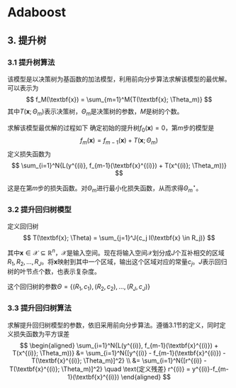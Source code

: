 # Adaboost

## 3. 提升树

### 3.1 提升树算法
该模型是以决策树为基函数的加法模型，利用前向分步算法求解该模型的最优解。可以表示为
$$
f_M(\textbf{x}) = \sum_{m=1}^M{T(\textbf{x}; \Theta_m)}
$$
其中$T(\textbf{x}; \Theta_m)$表示决策树，$\Theta_m$是决策树的参数，$M$是树的个数。

求解该模型最优解的过程如下
确定初始的提升树$f_0(\textbf{x}) = 0$，第$m$步的模型是
$$
f_m(\textbf{x}) = f_{m-1}(\textbf{x}) + T(\textbf{x}; \Theta_m)
$$
定义损失函数为
$$
\sum_{i=1}^N{L(y^{(i)}, f_{m-1}(\textbf{x}^{(i)}) + T(x^{(i)}; \Theta_m))}
$$

这是在第$m$步的损失函数。对$\Theta_m$进行最小化损失函数，从而求得$\Theta_m^{\star}$。

### 3.2 提升回归树模型
定义回归树
$$
T(\textbf{x}; \Theta) = \sum_{j=1}^J{c_j I(\textbf{x} \in R_j)}
$$

其中$\textbf{x} \in \mathcal{X} \subseteq \mathbb{R}^n$，$\mathcal{X}$是输入空间。现在将输入空间$\mathcal{X}$划分成$J$个互补相交的区域$R_1,R_2,\dots,R_J$。将$\textbf{x}$映射到其中一个区域，输出这个区域对应的常量$c_j$。$J$表示回归树的叶节点个数，也表示复杂度。

这个回归树的参数$\Theta = \{(R_1,c_1), (R_2, c_2), \dots, (R_J, c_J)\}​$

### 3.3 提升回归树算法
求解提升回归树模型的参数，依旧采用前向分步算法。遵循3.1节的定义，同时定义损失函数为平方误差
$$
\begin{aligned}
\sum_{i=1}^N{L(y^{(i)}, f_{m-1}(\textbf{x}^{(i)}) + T(x^{(i)}; \Theta_m))} &= \sum_{i=1}^N{[y^{(i)} - f_{m-1}(\textbf{x}^{(i)}) - T(\textbf{x}^{(i)}; \Theta_m)]^2} \\
&= \sum_{i=1}^N{[r^{(i)} - T(\textbf{x}^{(i)}; \Theta_m)]^2} \quad \text{定义残差} r^{(i)} = y^{(i)}-f_{m-1}(\textbf{x}^{(i)})
\end{aligned}
$$
